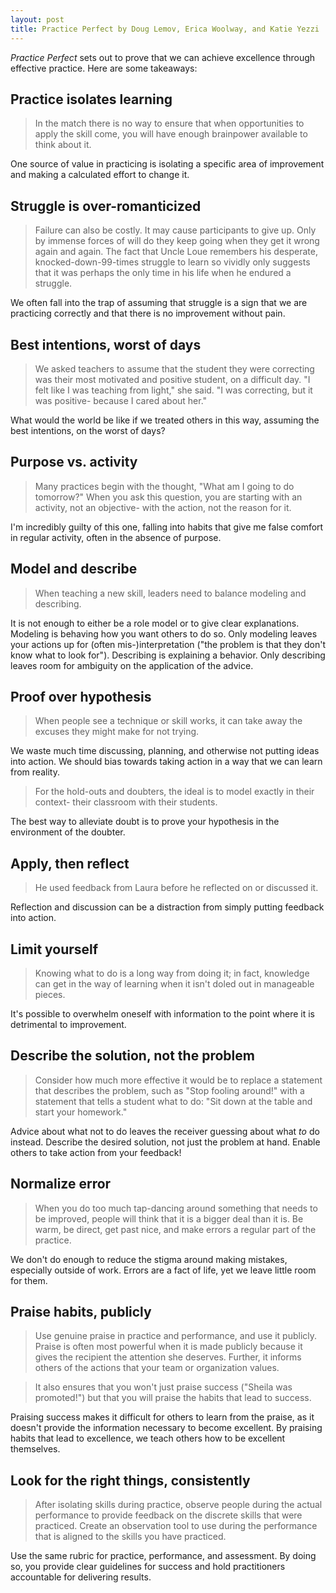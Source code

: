 ```yaml
---
layout: post
title: Practice Perfect by Doug Lemov, Erica Woolway, and Katie Yezzi
---
```


_Practice Perfect_ sets out to prove that we can achieve excellence through effective practice. Here are some takeaways:

## Practice isolates learning

> In the match there is no way to ensure that when opportunities to apply the skill come, you will have enough brainpower available to think about it.

One source of value in practicing is isolating a specific area of improvement and making a calculated effort to change it.

## Struggle is over-romanticized

> Failure can also be costly. It may cause participants to give up. Only by immense forces of will do they keep going when they get it wrong again and again. The fact that Uncle Loue remembers his desperate, knocked-down-99-times struggle to learn so vividly only suggests that it was perhaps the only time in his life when he endured a struggle.

We often fall into the trap of assuming that struggle is a sign that we are practicing correctly and that there is no improvement without pain.

## Best intentions, worst of days

> We asked teachers to assume that the student they were correcting was their most motivated and positive student, on a difficult day. "I felt like I was teaching from light," she said. "I was correcting, but it was positive- because I cared about her."

What would the world be like if we treated others in this way, assuming the best intentions, on the worst of days?

## Purpose vs. activity

> Many practices begin with the thought, "What am I going to do tomorrow?" When you ask this question, you are starting with an activity, not an objective- with the action, not the reason for it.

I'm incredibly guilty of this one, falling into habits that give me false comfort in regular activity, often in the absence of purpose.

## Model and describe

> When teaching a new skill, leaders need to balance modeling and describing.

It is not enough to either be a role model or to give clear explanations. Modeling is behaving how you want others to do so. Only modeling leaves your actions up for (often mis-)interpretation ("the problem is that they don't know what to look for"). Describing is explaining a behavior. Only describing leaves room for ambiguity on the application of the advice.

## Proof over hypothesis

> When people see a technique or skill works, it can take away the excuses they might make for not trying.

We waste much time discussing, planning, and otherwise not putting ideas into action. We should bias towards taking action in a way that we can learn from reality.

> For the hold-outs and doubters, the ideal is to model exactly in their context- their classroom with their students.

The best way to alleviate doubt is to prove your hypothesis in the environment of the doubter.

## Apply, then reflect

> He used feedback from Laura before he reflected on or discussed it.

Reflection and discussion can be a distraction from simply putting feedback into action.

## Limit yourself

> Knowing what to do is a long way from doing it; in fact, knowledge can get in the way of learning when it isn't doled out in manageable pieces.

It's possible to overwhelm oneself with information to the point where it is detrimental to improvement.

## Describe the solution, not the problem

> Consider how much more effective it would be to replace a statement that describes the problem, such as "Stop fooling around!" with a statement that tells a student what to do: "Sit down at the table and start your homework."

Advice about what not to do leaves the receiver guessing about what _to_ do instead. Describe the desired solution, not just the problem at hand. Enable others to take action from your feedback!

## Normalize error

> When you do too much tap-dancing around something that needs to be improved, people will think that it is a bigger deal than it is. Be warm, be direct, get past nice, and make errors a regular part of the practice.

We don't do enough to reduce the stigma around making mistakes, especially outside of work. Errors are a fact of life, yet we leave little room for them.

## Praise habits, publicly

> Use genuine praise in practice and performance, and use it publicly. Praise is often most powerful when it is made publicly because it gives the recipient the attention she deserves. Further, it informs others of the actions that your team or organization values.

> It also ensures that you won't just praise success ("Sheila was promoted!") but that you will praise the habits that lead to success.

Praising success makes it difficult for others to learn from the praise, as it doesn't provide the information necessary to become excellent. By praising habits that lead to excellence, we teach others how to be excellent themselves.

## Look for the right things, consistently

> After isolating skills during practice, observe people during the actual performance to provide feedback on the discrete skills that were practiced. Create an observation tool to use during the performance that is aligned to the skills you have practiced.

Use the same rubric for practice, performance, and assessment. By doing so, you provide clear guidelines for success and hold practitioners accountable for delivering results.